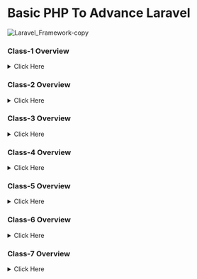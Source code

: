 # Basic PHP To Advance Laravel

![Laravel_Framework-copy](https://user-images.githubusercontent.com/91025640/162565321-22c6509d-0931-41fa-a3f7-6504002479f0.jpg)


<!-- class-1 overview start -->
### Class-1 Overview

<details>
  <summary>Click Here</summary>

#### 1. Github.

- What is Git & Github

- Why need Git & Github

- Git bash Downloads & Installation

- Create an Account on Github

- Create project Local to Online

- Create Project Online

- How to fork any github project from another account.

#### 2. IDE / Code Editor.

 - Vs Code Downloads.

 - Vs Code Editor keyboard shortcuts.
  
 - Important Package installation



</details>
<!-- class-1 overview end -->

<!-- class-2 overview start -->
### Class-2 Overview

<details>

<summary>Click Here</summary>

#### 1. PHP Language.

- History of php.

- How does php work.

- Power of php.
  
#### 2. Environment setup, Code Structure & Run Code.

- Server setup.

- Code syntax & run code.

- How to write Php code in html.

#### 3. Variable.

- What is Variable?.

- Declaration rules of common variables.

- Declaration rules of Constant variables 
   
   ``` 
   define(name, value, case-insensitive) 
   ```

- Different between variable & constant.


#### 4. Print Way.

- Concat string, inverted comma.

- echo, Printf, sprintf.


#### 5. Different types of Data types.

- Most commonly used scalar (মৌলিক) data types - (String, Integer, float, Boolean).

- Compound (যৌগিক) data types - (Array, Object).

- Null, Resource-.

  </details>
<!-- class-2 overview end -->

<!-- class-3 overview start -->
### Class-3 Overview

<details>

<summary> Click Here</summary>

#### 1. Operators and its types in php.


- Arithmetic (গাণিতিক অপারেটর) 

  ``` 
   + ,  - ,  * ,  / ,  % (Modulus),  ** (Exponentiation)
  ```

- Assignment (নির্ধারণ অপারেটর).
  
  ``` 
   =, +=, -=, *=, /=
  ```

- Comparison (তুলনা).
  
  ``` 
   ==, !=, ===, !==, < (less), > (greater), <=, >=
  ```

- Increment / decrement.
  
  ``` 
  ++a, a++, --a, a-- 
  ```

- Logical and others.

  ``` 
   !, &&, || 
  ```

 #### 1. Statements.

- If

- Else

- Else if

- Switch


 </details>
<!-- class-3 overview end -->

<!-- class-4 overview start -->
### Class-4 Overview

<details>

<summary>Click Here</summary>

  1. #### Loop
   
- Operator: Increment (++) and Decrement (--).    

- For Loop.
    ```
    for ($x = 0; $x <= 10; $x++) {
    echo "The number is: $x <br>";
    } 
    ```

- While loop.
    ```
    $x = 1;
    while($x <= 5) {
    echo "The number is: $x <br>";
    $x++;
    } 
    ```

- Do while.
    ```
    $x = 1;
    do {
    echo "The number is: $x <br>";
    $x++;
    } while ($x <= 5);
    ```

- Foreach.
    ```
    $colors = array("red", "green", "blue", "yellow");
    foreach ($colors as $value) {
    echo "$value <br>";
    }
    ```


</details>
<!-- class-1 overview end -->

<!-- class-5 overview start -->
### Class-5 Overview

<details>

<summary> Click Here</summary>

  1. #### break
```
   <?php
   
    for ($x = 0; $x < 10; $x++) {
      if ($x == 4) {
        break;
      }
      echo "The number is: $x <br>";
    }
    ?>
```
`

  2. #### continue.

```
    <?php

    for ($x = 0; $x < 10; $x++) {
      if ($x == 4) {
        continue;
      }
      echo "The number is: $x <br>";
    }
    ?>
```
  3. #### Indexed array.

```
    <?php

    $cars = ["Volvo", "BMW", "Toyota"];
    foreach($cars as $index => $value){

      echo $index . $cars . "<br>";
    }
    ?>
```
  4. #### Associative array.

```
    <?php

    $age = ["Peter"=>"35", "Ben"=>"37", "Joe"=>"43"];

    foreach($age as $x => $x_value) {
      echo $x ." " . $x_value;
      echo "<br>";
    }
    ?>
```
  5. #### Multidimensional array.


```
      <?php 

      $student =
       [
          ["Johns",22,18],
          ["Rocky",15,13],
          ["Mickl",5,2],
          ["Crish",17,15]
        ];

        echo "Name: ".$student[0][0].". "."Age: ".$student[0][1].". ID No: ".$student[0][2].".<br>";
        echo "Name: ".$student[1][0].". "."Age: ".$student[1][1].". ID No: ".$student[1][2].".<br>";
        echo "Name: ".$student[2][0].". "."Age: ".$student[2][1].". ID No: ".$student[2][2].".<br>";
        echo "Name: ".$student[3][0].". "."Age: ".$student[3][1].". ID No: ".$student[3][2].".<br>";
    ?>

```

</details>
<!-- class 5 is end -->

<!-- class-6 overview start -->
### Class-6 Overview

<details>

<summary> Click Here</summary>

  1. #### Array Bulding Function

 - count(which_array), sizeof(which_array).
 ```
   <?php
    $cars=array("Volvo","BMW","Toyota");
    echo count($cars);
   
    $cars=array("Volvo","BMW","Toyota");
    echo sizeof($cars);

    ?>
 ```
 - max(which_array), min(which_array)
  ```
   <?php

    echo(max(2,4,6,8,10) . "<br>");
    echo(max(22,14,68,18,15) . "<br>");
    echo(min(array(4,6,8,10)) . "<br>");
    echo(min(array(44,16,81,12)));

     ?>
   ```
 - in_array(which_you_want_search, from_which_array, strict_mode)
   ```
   <?php

    $people = array("Peter", "Joe", "Glenn", "Cleveland");

    if (in_array("Glenn", $people))
      {
      echo "Match found";
      }
    else
      {
      echo "Match not found";
      }

    ?>
   ```
 - array_search(which_you_want_search, from_which_array)
   ```
   <?php

   $a=array("a"=>"red","b"=>"green","c"=>"blue");
   echo array_search("red",$a);

    ?>
   ```
 - array_pop(from_which_array) - for delete last element
   ```
   <?php

   $a=array("red","green","blue");
    array_pop($a);
    echo "<pre>";
    print_r($a);
    echo "</pre>";

    ?>
   ```
 - array_push(which_array, new_value) - add element on last
   ```
    <?php

   $a=array("red","green","blue");
    $a=array("red","green");
    array_push($a,"blue","yellow");
    echo "<pre>";
    print_r($a);
    echo "</pre>";

    ?>
   ```
 - array_merge(all_arrays) - make a new array by merging multiple array
   ```
    <?php

    $a1=array("red","green");
    $a2=array("blue","yellow");
    echo "<pre>";
    print_r(array_merge($a1,$a2));
    echo "</pre>";

    ?>
   ```
 - array_slice(from_which_array, from_index, total_element) - make a new array by taking some element from an array.
   ```
    <?php

    $$a=array("red","green","blue","yellow","brown");
    echo "<pre>";
    print_r(array_slice($a,1,2));
    echo "</pre>";

    ?>
   ```
 - array_splice(from_which_array, from_index, total_element) - remove array element from an this array
   ```
    <?php

    $a1=array("a"=>"red","b"=>"green","c"=>"blue","d"=>"yellow");
    $a2=array("a"=>"purple","b"=>"orange");
    array_splice($a1,0,2,$a2);
    echo "<pre>";
    print_r($a1);
    echo "</pre>";

    ?>
   ```
 - array_diff(first_array, second_array)
   ```
    <?php

    $a1=array("a"=>"red","b"=>"green","c"=>"blue","d"=>"yellow");
    $a2=array("e"=>"red","f"=>"green","g"=>"blue");

    $result=array_diff($a1,$a2);
    print_r($result);

    ?>
   ```
 - array_unique(which_array)
   ```
    <?php

    $a=array("a"=>"red","b"=>"green","c"=>"red");
    print_r(array_unique($a));

    ?>
   ```
 - array_sum(which_array)
   ```
    <?php

   $a=array(5,15,25);
   echo array_sum($a);

    ?>
   ```

</details>
<!-- class-6 overview end -->
<!-- class-7 overview start -->

### Class-7 Overview

<details>

<summary> Click Here</summary>

   ## More Array functions
  1. #### array_rand(from_which_array, how_many_element) - pick random keys
  ```
  <?php
  $a=array("red","green","blue","yellow","brown");
  $random_keys=array_rand($a,3);
  echo $a[$random_keys[0]]."<br>";
  echo $a[$random_keys[1]]."<br>";
  echo $a[$random_keys[2]];
  ?>
 ```
  2. #### shuffle(which_array) - randomize order of array elements
  3. #### array_chunk(which_array, how_many_element, keys_sequence) - Split an array into chunks
  4. #### asort(which_array, sort_rule) - sort ascending order, arsort(which_array, sort_rule) - sort descending order,
  5. #### ksort(which_array, sort_rule) - sort keys by ascending order, krsort() - sort keys by descending order
  6. #### explode(separator_symble, which_string, element_limit) - String to array


<!-- class-7 overview end -->